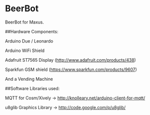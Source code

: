BeerBot
=======

BeerBot for Maxus.

##Hardware Components:

Arduino Due / Leonardo

Arduino WiFi Shield

Adafruit ST7565 Display (http://www.adafruit.com/products/438)

Sparkfun GSM shield (https://www.sparkfun.com/products/9607)

And a Vending Machine

##Software Libraries used:

MQTT for Cosm/Xively -> http://knolleary.net/arduino-client-for-mqtt/

u8glib Graphics Library -> http://code.google.com/p/u8glib/

